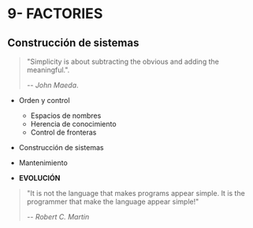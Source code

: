 # 9- FACTORIES

## Construcción de sistemas

> "Simplicity is about subtracting the obvious and adding the meaningful.".
>
> -- _John Maeda_.

* Orden y control
  * Espacios de nombres
  * Herencia de conocimiento
  * Control de fronteras

* Construcción de sistemas
* Mantenimiento
* **EVOLUCIÓN**

> "It is not the language that makes programs appear simple. It is the programmer that make the language appear simple!"
>
> -- _Robert C. Martin_
